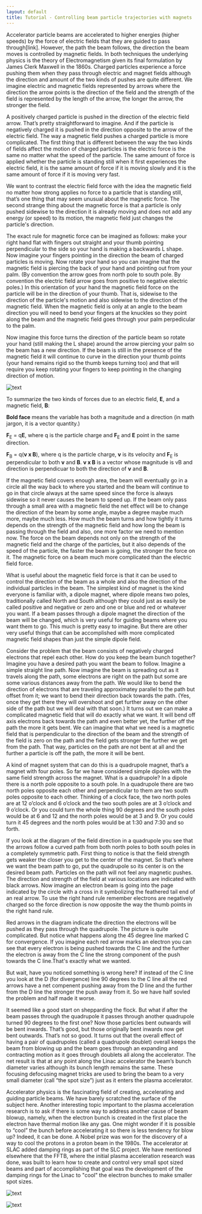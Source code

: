 ```yaml
---
layout: default
title: Tutorial - Controlling beam particle trajectories with magnets
---
```



Accelerator particle beams are accelerated to higher energies (higher speeds) by the force of electric fields that they are guided to pass through[link]. However, the path the beam follows, the direction the beam moves is controlled by magnetic fields. In both techniques the underlying physics is the theory of Electromagnetism given its final formulation by James Clerk Maxwell in the 1860s. Charged particles experience a force pushing them when they pass through electric and magnet fields although the direction and amount of the two kinds of pushes are quite different. We imagine electric and magnetic fields represented by arrows where the direction the arrow points is the direction of the field and the strength of the field is represented by the length of the arrow, the longer the arrow, the stronger the field. 

A positively charged particle is pushed in the direction of the electric field arrow. That’s pretty straightforward to imagine. And if the particle is negatively charged it is pushed in the direction opposite to the arrow of the electric field. The way a magnetic field pushes a charged particle is more complicated. The first thing that is different between the way the two kinds of fields affect the motion of charged particles is the electric force is the same no matter what the speed of the particle. The same amount of force is applied whether the particle is standing still when it first experiences the electric field, it is the same amount of force if it is moving slowly and it is the same amount of force if it is moving very fast. 

We want to contrast the electric field force with the idea the magnetic field no matter how strong applies no force to a particle that is standing still, that’s one thing that may seem unusual about the magnetic force. The second strange thing about the magnetic force is that a particle is only pushed sidewise to the direction it is already moving and does not add any energy (or speed) to its motion, the magnetic field just changes the particle's direction. 

The exact rule for magnetic force can be imagined as follows: make your right hand flat with fingers out straight and your thumb pointing perpendicular to the side so your hand is making a backwards L shape. Now imagine your fingers pointing in the direction the beam of charged particles is moving. Now rotate your hand so you can imagine that the magnetic field is piercing the back of your hand and pointing out from your palm. (By convention the arrow goes from north pole to south pole. By convention the electric field arrow goes from positive to negative electric poles.) In this orientation of your hand the magnetic field force on the particle will be in the direction of your thumb. That is, sidewise to the direction of the particle's motion and also sidewise to the direction of the magnetic field. When the magnetic field is only at an angle to the beam direction you will need to bend your fingers at the knuckles so they point along the beam and the magnetic field goes through your palm perpedicular to the palm.

Now imagine this force turns the direction of the particle beam so rotate your hand (still making the L shape) around the arrow piercing your palm so the beam has a new direction. If the beam is still in the presence of the magnetic field it will continue to curve in the direction your thumb points (your hand remains rigid so the thumb keeps turning too) and that will require you keep rotating your fingers to keep pointing in the changing direction of motion. 

![text](/beam-control-1.jpg)

To summarize the two kinds of forces due to an electric field, **E**, and a magnetic field, **B**: 

**Bold face** means the variable has both a magnitude and a direction (in math jargon, it is a vector quantity.)

**F**<sub>E</sub> = q**E**, where q is the particle charge and **F**<sub>E</sub> and **E** point in the same direction.

**F**<sub>B</sub> = q(**v x B**), where q is the particle charge, **v** is its velocity and **F**<sub>E</sub> is perpendicular to both **v** and **B**. **v x B** is a vector whose magnitude is vB and direction is perpendicuar to both the direction of **v** and **B**.

If the magnetic field covers enough area, the beam will eventually go in a circle all the way back to where you started and the beam will continue to go in that circle always at the same speed since the force is always sidewise so it never causes the beam to speed up. If the beam only pass through a small area with a magnetic field the net effect will be to change the direction of the beam by some angle, maybe a degree maybe much more, maybe much less. How much the beam turns and how tightly it turns depends on the strength of the magnetic field and how long the beam is passing through the field and also, one more factor we need to mention now. The force on the beam depends not only on the strength of the magnetic field and the charge of the particles, but it also depends of the speed of the particle, the faster the beam is going, the stronger the force on it. The magnetic force on a beam much more complicated than the electric field force. 

What is useful about the magnetic field force is that it can be used to control the direction of the beam as a whole and also the direction of the individual particles in the beam. The simplest kind of magnet is the kind everyone is familiar with, a dipole magnet, where dipole means two poles, traditionally called North and South although they could just as easily be called positive and negative or zero and one or blue and red or whatever you want. If a beam passes through a dipole magnet the direction of the beam will be changed, which is very useful for guiding beams where you want them to go. This much is pretty easy to imagine. But there are other very useful things that can be accomplished with more complicated magnetic field shapes than just the simple dipole field. 

Consider the problem that the beam consists of negatively charged electrons that repel each other. How do you keep the beam bunch together? Imagine you have a desired path you want the beam to follow. Imagine a simple straight line path. Now imagine the beam is spreading out as it travels along the path, some electrons are right on the path but some are some various distances away from the path. We would like to bend the direction of electrons that are traveling approximatey parallel to the path but offset from it; we want to bend their direction back towards the path. (Yes, once they get there they will overshoot and get further away on the other side of the path but we will deal with that soon.) It turns out we can make a complicated magnetic field that will do exactly what we want. It will bend off axis electrons back towards the path and even better yet, the further off the path the more it gets bent. We can imagine that what we need is a magnetic field that is perpendicular to the direction of the beam and the strength of the field is zero on the path and the field gets stronger the further we get from the path. That way, particles on the path are not bent at all and the further a particle is off the path, the more it will be bent. 

A kind of magnet system that can do this is a quadrupole magnet, that’s a magnet with four poles. So far we have considered simple dipoles with the same field strength across the magnet. What is a quadrupole? In a dipole there is a north pole opposite to a south pole. In a quadrupole there are two north poles opposite each other and perpendicular to them are two south poles opposite to each other. Thinking of a clock face, the two north poles are at 12 o’clock and 6 o’clock and the two south poles are at 3 o’clock and 9 o’clock. Or you could turn the whole thing 90 degrees and the south poles would be at 6 and 12 and the north poles would be at 3 and 9. Or you could turn it 45 degrees and the north poles would be at 1:30 and 7:30 and so forth. 

If you look at the diagram of the field direction in a quadrupole you see that the arrows follow a curved path from both north poles to both south poles in a completely symmetric path. First thing to notice is that the field strength gets weaker the closer you get to the center of the magnet. So that’s where we want the beam path to go, put the quadrupole so its center is on the desired beam path. Particles on the path will not feel any magnetic pushes. The direction and strength of the field at various locations are indicated with black arrows. Now imagine an electron beam is going into the page indicated by the circle with a cross in it symbolizing the feathered tail end of an real arrow. To use the right hand rule remember electrons are negatively charged so the force direction is now opposite the way the thumb points in the right hand rule. 

Red arrows in the diagram indicate the direction the electrons will be pushed as they pass through the quadrupole. The picture is quite complicated. But notice what happens along the 45 degree line marked C for convergence. If you imagine each red arrow marks an electron you can see that every electron is being pushed towards the C line and the further the electron is away from the C line the strong component of the push towards the C line.That's exactly what we wanted. 

But wait, have you noticed something is wrong here? If instead of the C line you look at the D (for divergence) line 90 degrees to the C line all the red arrows have a net compenent pushing away from the D line and the further from the D line the stronger the push away from it. So we have half sovled the problem and half made it worse. 

It seemed like a good start on shepparding the flock. But what if after the beam passes through the quadrupole it passes through another quadrupole turned 90 degrees to the first one? Now those particles bent outwards will be bent inwards. That’s good, but those originally bent inwards now get bent outwards. That’s not so good. It turns out that the overall effect of having a pair of quadrupoles (called a quadrupole doublet) overall keeps the beam from blowing up and the beam goes through an expanding and contracting motion as it goes through doublets all along the accelerator. The net result is that at any point along the Linac accelerator the beam’s bunch diameter varies although its bunch length remains the same. These focusing defocusing magnet tricks are used to bring the beam to a very small diameter (call “the spot size”) just as it enters the plasma accelerator. 

Accelerator physics is the fascinating field of creating, accelerating and guiding particle beams. We have barely scratched the surface of the subject here. Another interesting topic important to the plasma acceleration research is to ask if there is some way to address another cause of beam blowup, namely, when the electron bunch is created in the first place the electron have thermal motion like any gas. One might wonder if it is possible to “cool” the bunch before accelerating it so there is less tendency for blow up? Indeed, it can be done. A Nobel prize was won for the discovery of a way to cool the protons in a proton beam in the 1980s. The accelerator at SLAC added damping rings as part of the SLC project. We have mentioned elsewhere that the FFTB, where the initial plasma acceleration research was done, was built to learn how to create and control very small spot sized beams and part of accomplishing that goal was the development of the damping rings for the Linac to "cool" the electron bunches to make smaller spot sizes.


![text](/beam-control-2.jpg)

![text](/beam-control-3.jpg)
